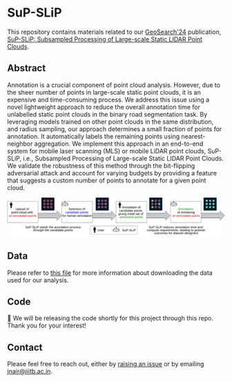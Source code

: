 # SuP-SLiP

This repository contains materials related to our [GeoSearch'24](https://geosearch-workshop.github.io/geosearch2024/) publication, [SuP-SLiP: Subsampled Processing of Large-scale Static LIDAR Point Clouds](https://dl.acm.org/doi/10.1145/3681769.3698585).  

## Abstract
Annotation is a crucial component of point cloud analysis. However, due to the sheer number of points in large-scale static point clouds, it is an expensive and time-consuming process. We address this issue using a novel lightweight approach to reduce the overall annotation time for unlabelled static point clouds in the binary road segmentation task. By leveraging models trained on other point clouds in the same distribution, and radius sampling, our approach determines a small fraction of points for annotation. It automatically labels the remaining points using nearest-neighbor aggregation. We implement this approach in an end-to-end system for mobile laser scanning (MLS) or mobile LiDAR point clouds, SuP-SLiP, i.e., Subsampled Processing of Large-scale Static LIDAR Point Clouds. We validate the robustness of this method through the bit-flipping adversarial attack and account for varying budgets by providing a feature that suggests a custom number of points to annotate for a given point cloud.



![architecture diagram](./static/fig01.png)

## Data
Please refer to [this file](./data/README.md) for more information about downloading the data used for our analysis.

## Code
🌟 We will be releasing the code shortly for this project through this repo. Thank you for your interest!

## Contact
Please feel free to reach out, either by [raising an issue](https://github.com/GVCL/SuP-SLiP/issues) or by emailing [jnair@iiitb.ac.in](mailto:jnair@iiitb.ac.in).